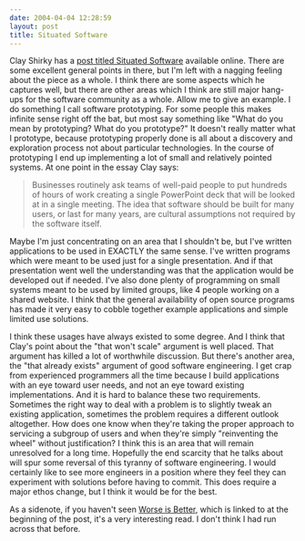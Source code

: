 ```yaml
---
date: 2004-04-04 12:28:59
layout: post
title: Situated Software
---
```


Clay Shirky has a [post titled Situated Software](http://www.shirky.com/writings/situated_software.html) available online. There are some excellent general points in there, but I'm left with a nagging feeling about the piece as a whole. I think there are some aspects which he captures well, but there are other areas which I think are still major hang-ups for the software community as a whole.  Allow me to give an example. I do something I call software prototyping. For some people this makes infinite sense right off the bat, but most say something like "What do you mean by prototyping? What do you prototype?" It doesn't really matter what I prototype, because prototyping properly done is all about a discovery and exploration process not about particular technologies. In the course of prototyping I end up implementing a lot of small and relatively pointed systems. At one point in the essay Clay says:


> Businesses routinely ask teams of well-paid people to put hundreds of hours of work creating a single PowerPoint deck that will be looked at in a single meeting. The idea that software should be built for many users, or last for many years, are cultural assumptions not required by the software itself.


Maybe I'm just concentrating on an area that I shouldn't be, but I've written applications to be used in EXACTLY the same sense. I've written programs which were meant to be used just for a single presentation. And if that presentation went well the understanding was that the application would be developed out if needed. I've also done plenty of programming on small systems meant to be used by limited groups, like 4 people working on a shared website. I think that the general availability of open source programs has made it very easy to cobble together example applications and simple limited use solutions.

I think these usages have always existed to some degree. And I think that Clay's point about the "that won't scale" argument is well placed. That argument has killed a lot of worthwhile discussion. But there's another area, the "that already exists" argument of good software engineering. I get crap from experienced programmers all the time because I build applications with an eye toward user needs, and not an eye toward existing implementations. And it is hard to balance these two requirements. Sometimes the right way to deal with a problem is to slightly tweak an existing application, sometimes the problem requires a different outlook altogether. How does one know when they're taking the proper approach to servicing a subgroup of users and when they're simply "reinventing the wheel" without justification? I think this is an area that will remain unresolved for a long time. Hopefully the end scarcity that he talks about will spur some reversal of this tyranny of software engineering. I would certainly like to see more engineers in a position where they feel they can experiment with solutions before having to commit. This does require a major ethos change, but I think it would be for the best.

As a sidenote, if you haven't seen [Worse is Better](http://www.jwz.org/doc/worse-is-better.html), which is linked to at the beginning of the post, it's a very interesting read. I don't think I had run across that before.
